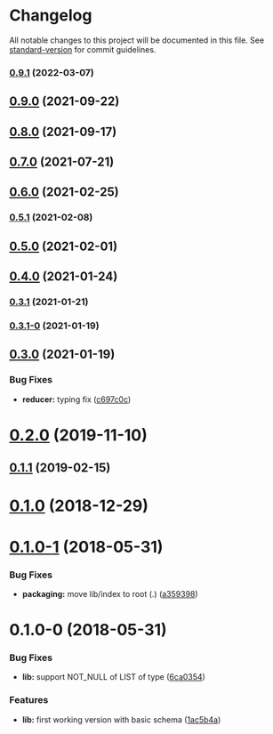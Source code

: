 # Changelog

All notable changes to this project will be documented in this file. See [standard-version](https://github.com/conventional-changelog/standard-version) for commit guidelines.

### [0.9.1](https://github.com/wittydeveloper/graphql-to-json-schema/compare/v0.9.0...v0.9.1) (2022-03-07)

## [0.9.0](https://github.com/wittydeveloper/graphql-to-json-schema/compare/v0.8.0...v0.9.0) (2021-09-22)

## [0.8.0](https://github.com/wittydeveloper/graphql-to-json-schema/compare/v0.7.0...v0.8.0) (2021-09-17)

## [0.7.0](https://github.com/wittydeveloper/graphql-to-json-schema/compare/v0.6.0...v0.7.0) (2021-07-21)

## [0.6.0](https://github.com/wittydeveloper/graphql-to-json-schema/compare/v0.5.1...v0.6.0) (2021-02-25)

### [0.5.1](https://github.com/wittydeveloper/graphql-to-json-schema/compare/v0.5.0...v0.5.1) (2021-02-08)

## [0.5.0](https://github.com/wittydeveloper/graphql-to-json-schema/compare/v0.4.0...v0.5.0) (2021-02-01)

## [0.4.0](https://github.com/wittydeveloper/graphql-to-json-schema/compare/v0.3.1...v0.4.0) (2021-01-24)

### [0.3.1](https://github.com/wittydeveloper/graphql-to-json-schema/compare/v0.3.1-0...v0.3.1) (2021-01-21)

### [0.3.1-0](https://github.com/wittydeveloper/graphql-to-json-schema/compare/v0.3.0...v0.3.1-0) (2021-01-19)

## [0.3.0](https://github.com/wittydeveloper/graphql-to-json-schema/compare/v0.2.0...v0.3.0) (2021-01-19)


### Bug Fixes

* **reducer:** typing fix ([c697c0c](https://github.com/wittydeveloper/graphql-to-json-schema/commit/c697c0c98a68b01738a9aae69ac5789b0d840ebd))

<a name="0.2.0"></a>
# [0.2.0](https://github.com/wittydeveloper/graphql-to-json-schema/compare/v0.1.2-2...v0.2.0) (2019-11-10)



<a name="0.1.1"></a>
## [0.1.1](https://github.com/wittydeveloper/graphql-to-json-schema/compare/v0.1.0...v0.1.1) (2019-02-15)



<a name="0.1.0"></a>
# [0.1.0](https://github.com/wittydeveloper/graphql-to-json-schema/compare/v0.1.0-1...v0.1.0) (2018-12-29)



<a name="0.1.0-1"></a>
# [0.1.0-1](https://github.com/wittydeveloper/graphql-to-json-schema/compare/v0.1.0-0...v0.1.0-1) (2018-05-31)


### Bug Fixes

* **packaging:** move lib/index to root (.) ([a359398](https://github.com/wittydeveloper/graphql-to-json-schema/commit/a359398))



<a name="0.1.0-0"></a>
# 0.1.0-0 (2018-05-31)


### Bug Fixes

* **lib:** support NOT_NULL of LIST of type ([6ca0354](https://github.com/wittydeveloper/graphql-to-json-schema/commit/6ca0354))


### Features

* **lib:** first working version with basic schema ([1ac5b4a](https://github.com/wittydeveloper/graphql-to-json-schema/commit/1ac5b4a))
